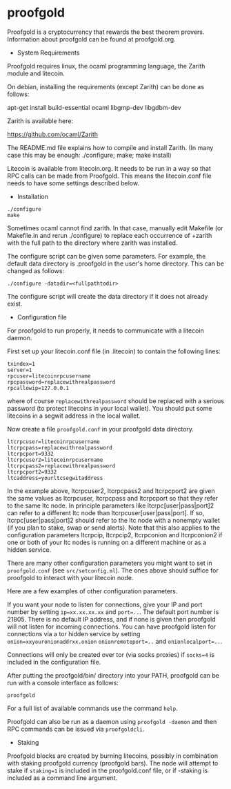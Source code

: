 # proofgold

Proofgold is a cryptocurrency that rewards the best theorem provers.
Information about proofgold can be found at proofgold.org.

* System Requirements

Proofgold requires linux, the ocaml programming language, the Zarith module
and litecoin.

On debian, installing the requirements (except Zarith) can be done as follows:

apt-get install build-essential ocaml libgmp-dev libgdbm-dev

Zarith is available here:

https://github.com/ocaml/Zarith

The README.md file explains how to compile and install Zarith.
   (In many case this may be enough: ./configure; make; make install)

Litecoin is available from litecoin.org. It needs to be run in a way
so that RPC calls can be made from Proofgold. This means the litecoin.conf
file needs to have some settings described below.

* Installation

```
./configure
make
```

Sometimes ocaml cannot find zarith. In that case, manually
edit Makefile (or Makefile.in and rerun ./configure)
to replace each occurrence of +zarith with the full path
to the directory where zarith was installed.

The configure script can be given some parameters.
For example, the default data directory is .proofgold in the
user's home directory. This can be changed as follows:

```
./configure -datadir=<fullpathtodir>
```

The configure script will create the data directory if it does not already exist.

* Configuration file

For proofgold to run properly, it needs to communicate with a litecoin daemon.

First set up your litecoin.conf file (in .litecoin) to contain the following lines:

```
txindex=1
server=1
rpcuser=litecoinrpcusername
rpcpassword=replacewithrealpassword
rpcallowip=127.0.0.1
```

where of course `replacewithrealpassword` should be replaced with a
serious password (to protect litecoins in your local wallet).
You should put some litecoins in a segwit address in the local wallet.

Now create a file `proofgold.conf` in your proofgold data directory.

```
ltcrpcuser=litecoinrpcusername
ltcrpcpass=replacewithrealpassword
ltcrpcport=9332
ltcrpcuser2=litecoinrpcusername
ltcrpcpass2=replacewithrealpassword
ltcrpcport2=9332
ltcaddress=yourltcsegwitaddress
```

In the example above, ltcrpcuser2, ltcrpcpass2 and ltcrpcport2
are given the same values as ltcrpcuser, ltcrpcpass and ltcrpcport
so that they refer to the same ltc node. In principle parameters
like ltcrpc[user|pass|port]2 can refer to a different
ltc node than ltcrpcuser[user|pass|port]. If so, ltcrpc[user|pass|port]2
should refer to the ltc node with a nonempty wallet (if you plan to stake,
swap or send alerts). Note that this also applies to the configuration
parameters ltcrpcip, ltcrpcip2, ltcrpconion and ltcrpconion2
if one or both of your ltc nodes is running on a different machine or
as a hidden service.

There are many other configuration parameters you might want to set
in `proofgold.conf` (see `src/setconfig.ml`).  The ones above should
suffice for proofgold to interact with your litecoin node.

Here are a few examples of other configuration parameters.

If you want your node to listen for connections, give your IP and port
number by setting `ip=xx.xx.xx.xx` and `port=..`. The default port
number is 21805. There is no default IP address, and if none is given
then proofgold will not listen for incoming connections. You can have
proofgold listen for connections via a tor hidden service by setting
`onion=xxyouronionaddrxx.onion` `onionremoteport=..` and
`onionlocalport=..`.

Connections will only be created over tor (via socks proxies) if
`socks=4` is included in the configuration file.

After putting the proofgold/bin/ directory into your PATH,
proofgold can be run with a console interface as follows:

```
proofgold
```

For a full list of available commands use the command `help`.

Proofgold can also be run as a daemon using `proofgold -daemon`
and then RPC commands can be issued via `proofgoldcli`.

* Staking

Proofgold blocks are created by burning litecoins, possibly in
combination with staking proofgold currency (proofgold bars).  The
node will attempt to stake if `staking=1` is included in the
proofgold.conf file, or if -staking is included as a command line
argument.

